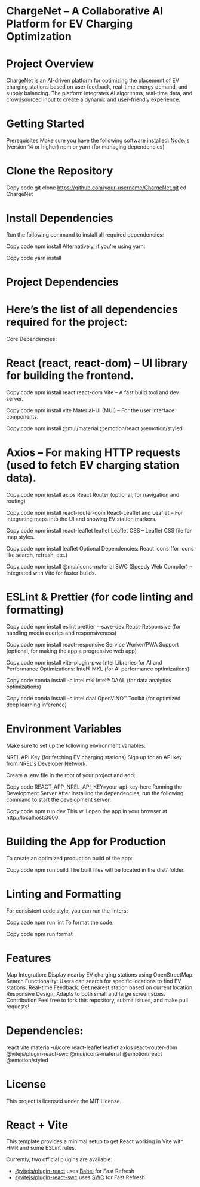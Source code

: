 # ChargeNet – A Collaborative AI Platform for EV Charging Optimization

# Project Overview
ChargeNet is an AI-driven platform for optimizing the placement of EV charging stations based on user feedback, real-time energy demand, and supply balancing. The platform integrates AI algorithms, real-time data, and crowdsourced input to create a dynamic and user-friendly experience.

# Getting Started
Prerequisites
Make sure you have the following software installed:
Node.js (version 14 or higher)
npm or yarn (for managing dependencies)

# Clone the Repository

Copy code
git clone https://github.com/your-username/ChargeNet.git
cd ChargeNet

# Install Dependencies
Run the following command to install all required dependencies:


Copy code
npm install
Alternatively, if you're using yarn:


Copy code
yarn install

# Project Dependencies

# Here’s the list of all dependencies required for the project:

Core Dependencies:
# React (react, react-dom) – UI library for building the frontend.


Copy code
npm install react react-dom
Vite – A fast build tool and dev server.


Copy code
npm install vite
Material-UI (MUI) – For the user interface components.


Copy code
npm install @mui/material @emotion/react @emotion/styled
# Axios – For making HTTP requests (used to fetch EV charging station data).


Copy code
npm install axios
React Router (optional, for navigation and routing)


Copy code
npm install react-router-dom
React-Leaflet and Leaflet – For integrating maps into the UI and showing EV station markers.


Copy code
npm install react-leaflet leaflet
Leaflet CSS – Leaflet CSS file for map styles.


Copy code
npm install leaflet
Optional Dependencies:
React Icons (for icons like search, refresh, etc.)


Copy code
npm install @mui/icons-material
SWC (Speedy Web Compiler) – Integrated with Vite for faster builds.

# ESLint & Prettier (for code linting and formatting)


Copy code
npm install eslint prettier --save-dev
React-Responsive (for handling media queries and responsiveness)


Copy code
npm install react-responsive
Service Worker/PWA Support (optional, for making the app a progressive web app)


Copy code
npm install vite-plugin-pwa
Intel Libraries for AI and Performance Optimizations:
Intel® MKL (for AI performance optimizations)


Copy code
conda install -c intel mkl
Intel® DAAL (for data analytics optimizations)


Copy code
conda install -c intel daal
OpenVINO™ Toolkit (for optimized deep learning inference)

# Environment Variables
Make sure to set up the following environment variables:

NREL API Key (for fetching EV charging stations)
Sign up for an API key from NREL's Developer Network.

Create a .env file in the root of your project and add:

Copy code
REACT_APP_NREL_API_KEY=your-api-key-here
Running the Development Server
After installing the dependencies, run the following command to start the development server:


Copy code
npm run dev
This will open the app in your browser at http://localhost:3000.

# Building the App for Production
To create an optimized production build of the app:


Copy code
npm run build
The built files will be located in the dist/ folder.

# Linting and Formatting
For consistent code style, you can run the linters:


Copy code
npm run lint
To format the code:


Copy code
npm run format

# Features
Map Integration: Display nearby EV charging stations using OpenStreetMap.
Search Functionality: Users can search for specific locations to find EV stations.
Real-time Feedback: Get nearest station based on current location.
Responsive Design: Adapts to both small and large screen sizes.
Contribution
Feel free to fork this repository, submit issues, and make pull requests!

# Dependencies:
react
vite
material-ui/core
react-leaflet
leaflet
axios
react-router-dom
@vitejs/plugin-react-swc
@mui/icons-material
@emotion/react
@emotion/styled

# License
This project is licensed under the MIT License.



# React + Vite

This template provides a minimal setup to get React working in Vite with HMR and some ESLint rules.

Currently, two official plugins are available:

- [@vitejs/plugin-react](https://github.com/vitejs/vite-plugin-react/blob/main/packages/plugin-react/README.md) uses [Babel](https://babeljs.io/) for Fast Refresh
- [@vitejs/plugin-react-swc](https://github.com/vitejs/vite-plugin-react-swc) uses [SWC](https://swc.rs/) for Fast Refresh

